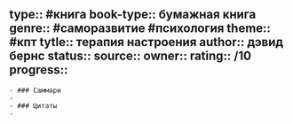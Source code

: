 type:: #книга
book-type:: бумажная книга
genre:: #саморазвитие #психология 
theme:: #кпт 
tytle:: терапия настроения
author:: дэвид бернс
status:: 
source::
owner::
rating:: /10
progress:: 
---

	- ### Саммари
	-
	- ### Цитаты
	-